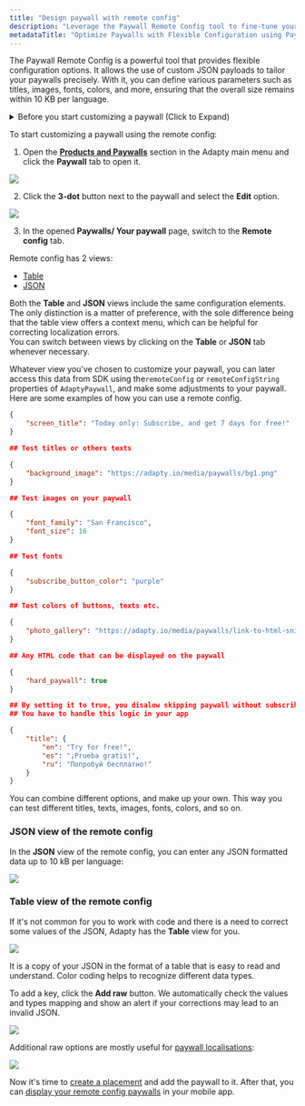 ```yaml
---
title: "Design paywall with remote config"
description: "Leverage the Paywall Remote Config tool to fine-tune your paywalls effortlessly. Utilize custom JSON payloads to personalize titles, images, fonts, and colors with precision. Ensure optimal performance with size restrictions per language, all without hassle"
metadataTitle: "Optimize Paywalls with Flexible Configuration using Paywall Remote Config"
---
```


The Paywall Remote Config is a powerful tool that provides flexible configuration options. It allows the use of custom JSON payloads to tailor your paywalls precisely. With it, you can define various parameters such as titles, images, fonts, colors, and more, ensuring that the overall size remains within 10 KB per language.

<details>
   <summary>Before you start customizing a paywall (Click to Expand)</summary>

   1. [Create a product](create-product).
2. [Create a paywall and add the product to it](create-paywall).
</details>

To start customizing a paywall using the remote config:

1. Open the [**Products and Paywalls**](https://app.adapty.io/paywalls) section in the Adapty main menu and click the **Paywall** tab to open it. 

   
<div style={{ textAlign: 'center' }}>
  <img 
    src="https://files.readme.io/b7eb293-paywalls_edit.png" 
    style={{ width: '700px', border: '1px solid grey' }}
  />
</div>




2. Click the **3-dot** button next to the paywall and select the **Edit** option.

   
<div style={{ textAlign: 'center' }}>
  <img 
    src="https://files.readme.io/d44fdb9-switch_to_remote_config.png" 
    style={{ width: '700px', border: '1px solid grey' }}
  />
</div>




3. In the opened **Paywalls/ Your paywall** page, switch to the **Remote config** tab.

Remote config has 2 views: 

- [Table](customize-paywall-with-remote-config#table-view-of-the-remote-config)
- [JSON](customize-paywall-with-remote-config#json-view-of-the-remote-config)

Both the **Table** and **JSON** views include the same configuration elements. The only distinction is a matter of preference, with the sole difference being that the table view offers a context menu, which can be helpful for correcting localization errors.  
You can switch between views by clicking on the **Table** or **JSON** tab whenever necessary.

Whatever view you've chosen to customize your paywall, you can later access this data from SDK using the`remoteConfig` or `remoteConfigString` properties of `AdaptyPaywall`, and make some adjustments to your paywall. Here are some examples of how you can use a remote config.

```json Titles
{
    "screen_title": "Today only: Subscribe, and get 7 days for free!"
}

## Test titles or others texts
```
```json Images
{
    "background_image": "https://adapty.io/media/paywalls/bg1.png"
}

## Test images on your paywall
```
```json Fonts
{
    "font_family": "San Francisco",
    "font_size": 16
}

## Test fonts
```
```json Color
{
    "subscribe_button_color": "purple"
}

## Test colors of buttons, texts etc.
```
```json HTML
{
    "photo_gallery": "https://adapty.io/media/paywalls/link-to-html-snippet.html"
}

## Any HTML code that can be displayed on the paywall
```
```json Soft/Hard Paywall
{
    "hard_paywall": true
}

## By setting it to true, you disalow skipping paywall without subscribing
## You have to handle this logic in your app
```
```json Translations
{
    "title": {
        "en": "Try for free!",
        "es": "¡Prueba gratis!",
        "ru": "Попробуй бесплатно!"
    }
}
```

You can combine different options, and make up your own. This way you can test different titles, texts, images, fonts, colors, and so on.

### JSON view of the remote config

In the **JSON** view of the remote config, you can enter any JSON formatted data up to 10 kB per language:


<div style={{ textAlign: 'center' }}>
  <img 
    src="https://files.readme.io/3356ff5-remote_config_JSON.png" 
    style={{ width: '700px', border: '1px solid grey' }}
  />
</div>





### Table view of the remote config

If it's not common for you to work with code and there is a need to correct some values of the JSON, Adapty has the **Table** view for you.


<div style={{ textAlign: 'center' }}>
  <img 
    src="https://files.readme.io/4c27b2f-remote_config_table.png" 
    style={{ width: '700px', border: '1px solid grey' }}
  />
</div>





It is a copy of your JSON in the format of a table that is easy to read and understand. Color coding helps to recognize different data types. 

To add a key, click the **Add raw** button. We automatically check the values and types mapping and show an alert if your corrections may lead to an invalid JSON.


<div style={{ textAlign: 'center' }}>
  <img 
    src="https://files.readme.io/ef682d8-add_raw.png" 
    style={{ width: '700px', border: '1px solid grey' }}
  />
</div>





Additional raw options are mostly useful for [paywall localisations](add-remote-config-locale):


<div style={{ textAlign: 'center' }}>
  <img 
    src="https://files.readme.io/17bcf80-remote_config_table_options.png" 
    style={{ width: '700px', border: '1px solid grey' }}
  />
</div>





Now it's time to [create a placement](create-placement) and add the paywall to it. After that, you can [display your remote config paywalls](display-remote-config-paywalls) in your mobile app.